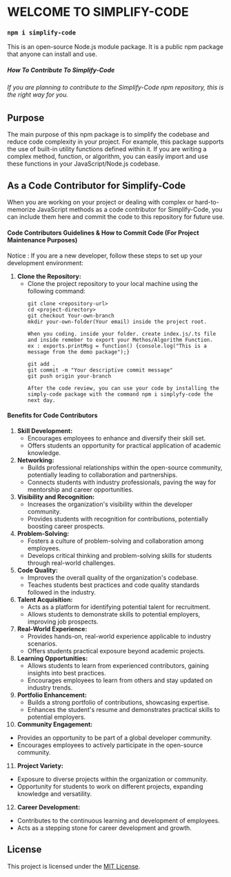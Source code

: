 # WELCOME TO SIMPLIFY-CODE

### `npm i simplify-code`
This is an open-source Node.js module package. It is a public npm package that anyone can install and use.

##### How To Contribute To Simplify-Code

###### If you are planning to contribute to the Simplify-Code npm repository, this is the right way for you.

## Purpose
The main purpose of this npm package is to simplify the codebase and reduce code complexity in your project. For example, this package supports the use of built-in utility functions defined within it. If you are writing a complex method, function, or algorithm, you can easily import and use these functions in your JavaScript/Node.js codebase.

## As a Code Contributor for Simplify-Code
When you are working on your project or dealing with complex or hard-to-memorize JavaScript methods as a code contributor for Simplify-Code, you can include them here and commit the code to this repository for future use.

#### Code Contributors Guidelines & How to Commit Code (For Project Maintenance Purposes)
Notice : If you are a new developer, follow these steps to set up your development environment:
1. **Clone the Repository:**
   - Clone the project repository to your local machine using the following command:
     ```Terminal
     git clone <repository-url>
     cd <project-directory>
     git checkout Your-own-branch
     mkdir your-own-folder(Your email) inside the project root.
     
     When you coding. inside your folder. create index.js/.ts file and inside remeber to export your Methos/Algorithm Function.
     ex : exports.printMsg = function() {console.log("This is a message from the demo package");}
     
     git add .
     git commit -m "Your descriptive commit message"
     git push origin your-branch

     After the code review, you can use your code by installing the simply-code package with the command npm i simplyfy-code the next day.
     ```
#### Benefits for Code Contributors
1. **Skill Development:**
   - Encourages employees to enhance and diversify their skill set.
   - Offers students an opportunity for practical application of academic knowledge.
2. **Networking:**
   - Builds professional relationships within the open-source community, potentially leading to collaboration and partnerships.
   - Connects students with industry professionals, paving the way for mentorship and career opportunities.
3. **Visibility and Recognition:**
   - Increases the organization's visibility within the developer community.
   - Provides students with recognition for contributions, potentially boosting career prospects.
4. **Problem-Solving:**
   - Fosters a culture of problem-solving and collaboration among employees.
   - Develops critical thinking and problem-solving skills for students through real-world challenges.
5. **Code Quality:**
   - Improves the overall quality of the organization's codebase.
   - Teaches students best practices and code quality standards followed in the industry.
6. **Talent Acquisition:**
   - Acts as a platform for identifying potential talent for recruitment.
   - Allows students to demonstrate skills to potential employers, improving job prospects.
7. **Real-World Experience:**
   - Provides hands-on, real-world experience applicable to industry scenarios.
   - Offers students practical exposure beyond academic projects.
8. **Learning Opportunities:**
   - Allows students to learn from experienced contributors, gaining insights into best practices.
   - Encourages employees to learn from others and stay updated on industry trends.
9. **Portfolio Enhancement:**
   - Builds a strong portfolio of contributions, showcasing expertise.
   - Enhances the student's resume and demonstrates practical skills to potential employers.
10. **Community Engagement:**
   - Provides an opportunity to be part of a global developer community.
   - Encourages employees to actively participate in the open-source community.
11. **Project Variety:**
   - Exposure to diverse projects within the organization or community.
   - Opportunity for students to work on different projects, expanding knowledge and versatility.
12. **Career Development:**
   - Contributes to the continuous learning and development of employees.
   - Acts as a stepping stone for career development and growth.
     
## License
This project is licensed under the [MIT License](LICENSE).
